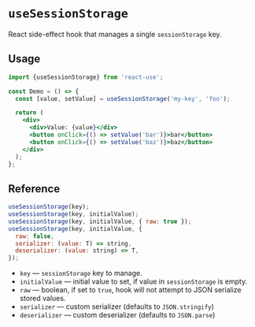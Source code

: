 # `useSessionStorage`

React side-effect hook that manages a single `sessionStorage` key.


## Usage

```jsx
import {useSessionStorage} from 'react-use';

const Demo = () => {
  const [value, setValue] = useSessionStorage('my-key', 'foo');

  return (
    <div>
      <div>Value: {value}</div>
      <button onClick={() => setValue('bar')}>bar</button>
      <button onClick={() => setValue('baz')}>baz</button>
    </div>
  );
};
```


## Reference


```js
useSessionStorage(key);
useSessionStorage(key, initialValue);
useSessionStorage(key, initialValue, { raw: true });
useSessionStorage(key, initialValue, {
  raw: false,
  serializer: (value: T) => string,
  deserializer: (value: string) => T,
});
```

- `key` &mdash; `sessionStorage` key to manage.
- `initialValue` &mdash; initial value to set, if value in `sessionStorage` is empty.
- `raw` &mdash; boolean, if set to `true`, hook will not attempt to JSON serialize stored values.
- `serializer` &mdash; custom serializer (defaults to `JSON.stringify`)
- `deserializer` &mdash; custom deserializer (defaults to `JSON.parse`)
